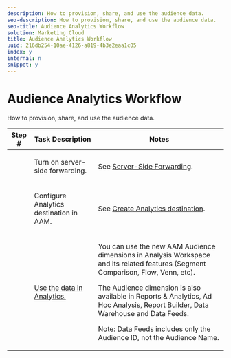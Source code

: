 ```yaml
---
description: How to provision, share, and use the audience data.
seo-description: How to provision, share, and use the audience data.
seo-title: Audience Analytics Workflow
solution: Marketing Cloud
title: Audience Analytics Workflow
uuid: 216db254-10ae-4126-a819-4b3e2eaa1c05
index: y
internal: n
snippet: y
---
```


# Audience Analytics Workflow

How to provision, share, and use the audience data.

<table id="table_0E561F62247A4D01B6E7180560082DC9"> 
 <thead> 
  <tr> 
   <th colname="col1" class="entry"> Step # </th> 
   <th colname="col2" class="entry"> Task Description </th> 
   <th colname="col3" class="entry"> Notes </th> 
  </tr> 
 </thead>
 <tbody> 
  <tr> 
   <td colname="col1"> <p style="text-align: center;"> <img placement="break" align="center" href="assets/step1_icon.png" id="image_15849358972A4846A54FCB51997576D5" /> </p> </td> 
   <td colname="col2"> <p>Turn on server-side forwarding. </p> </td> 
   <td colname="col3"> <p>See <a href="../../c-audience-analytics/c-workflow/ssf.md#concept_9563FCADF29748928E770EC5221B2685" format="dita" scope="local"> Server-Side Forwarding</a>. </p> </td> 
  </tr> 
  <tr> 
   <td colname="col1"> <p style="text-align: center;"> <img placement="break" align="center" href="assets/step2_icon.png" id="image_372B2C65DFAD46E39AE4D715313ABD0E" /> </p> </td> 
   <td colname="col2"> <p>Configure Analytics destination in AAM. </p> </td> 
   <td colname="col3"> <p>See <a href="https://marketing.adobe.com/resources/help/en_US/aam/create-analytics-destination.html" format="html" scope="external"> Create Analytics destination</a>. </p> </td> 
  </tr> 
  <tr> 
   <td colname="col1"> <p style="text-align: center;"><img placement="break" align="center" href="assets/step3_icon.png" id="image_30DB956290CC4E64A7085B46364BE059" /> </p> </td> 
   <td colname="col2"> <a href="../../c-audience-analytics/c-workflow/use-audience-data-analytics.md#concept_369266B9010947D59E5479547F1DCB8B" format="dita" scope="local"> Use the data in Analytics.</a> </td> 
   <td colname="col3"> <p>You can use the new AAM Audience dimensions in Analysis Workspace and its related features (Segment Comparison, Flow, Venn, etc). </p> <p>The Audience dimension is also available in Reports &amp; Analytics, Ad Hoc Analysis, Report Builder, Data Warehouse and Data Feeds. </p> <p>Note:  Data Feeds includes only the Audience ID, not the Audience Name. </p> </td> 
  </tr> 
 </tbody> 
</table>

